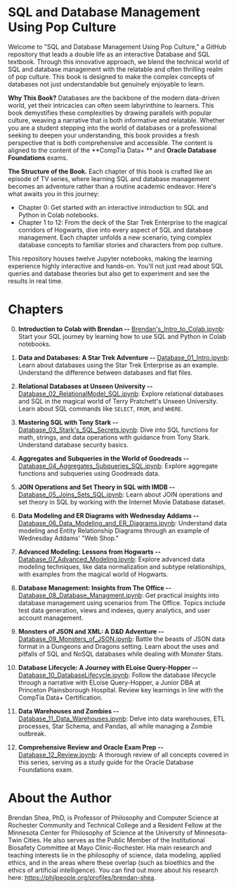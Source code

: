
# SQL and Database Management Using Pop Culture

Welcome to "SQL and Database Management Using Pop Culture," a GitHub repository that leads a double life as an interactive Database and SQL textbook. Through this innovative approach, we blend the technical world of SQL and database management with the relatable and often thrilling realm of pop culture. This book is designed to make the complex concepts of databases not just understandable but genuinely enjoyable to learn.

**Why This Book?**  Databases are the backbone of the modern data-driven world, yet their intricacies can often seem labyrinthine to learners. This book demystifies these complexities by drawing parallels with popular culture, weaving a narrative that is both informative and relatable. Whether you are a student stepping into the world of databases or a professional seeking to deepen your understanding, this book provides a fresh perspective that is both comprehensive and accessible. The content is aligned to the content of the **CompTia Data+ ** and **Oracle Database Foundations** exams.

**The Structure of the Book.** Each chapter of this book is crafted like an episode of TV series, where learning SQL and database management becomes an adventure rather than a routine academic endeavor. Here's what awaits you in this journey:

-   Chapter 0: Get started with an interactive introduction to SQL and Python in Colab notebooks.
-   Chapter 1 to 12: From the deck of the Star Trek Enterprise to the magical corridors of Hogwarts, dive into every aspect of SQL and database management. Each chapter unfolds a new scenario, tying complex database concepts to familiar stories and characters from pop culture.

This repository houses twelve Jupyter notebooks, making the learning experience highly interactive and hands-on. You'll not just read about SQL queries and database theories but also get to experiment and see the results in real time.

# Chapters 

0. **Introduction to Colab with Brendan --** [Brendan's_Intro_to_Colab.ipynb](https://github.com/brendanpshea/database_sql/blob/main/Chapter_0_Brendan's_Intro_to_Colab.ipynb): Start your SQL journey by learning how to use SQL and Python in Colab notebooks.

1. **Data and Databases: A Star Trek Adventure --** [Database_01_Intro.ipynb](https://github.com/brendanpshea/database_sql/blob/main/Database_01_Intro.ipynb): Learn about databases using the Star Trek Enterprise as an example. Understand the difference between databases and flat files.

2. **Relational Databases at Unseen University --** [Database_02_RelationalModel_SQL.ipynb](https://github.com/brendanpshea/database_sql/blob/main/Database_02_RelationalModel_SQL.ipynb): Explore relational databases and SQL in the magical world of Terry Pratchett's Unseen University. Learn about SQL commands like `SELECT`, `FROM`, and `WHERE`.

3. **Mastering SQL with Tony Stark --** [Database_03_Stark's_SQL_Secrets.ipynb](https://github.com/brendanpshea/database_sql/blob/main/Database_03_Stark's_SQL_Secrets.ipynb): Dive into SQL functions for math, strings, and data operations with guidance from Tony Stark. Understand database security basics.

4. **Aggregates and Subqueries in the World of Goodreads --**  [Database_04_Aggregates_Subqueries_SQL.ipynb](https://github.com/brendanpshea/database_sql/blob/main/Database_04_Aggregates_Subqueries_SQL.ipynb): Explore aggregate functions and subqueries using Goodreads data.

5. **JOIN Operations and Set Theory in SQL with IMDB --**  [Database_05_Joins_Sets_SQL.ipynb](https://github.com/brendanpshea/database_sql/blob/main/Database_05_Joins_Sets_SQL.ipynb): Learn about JOIN operations and set theory in SQL by working with the Internet Movie Database dataset.

6. **Data Modeling and ER Diagrams with Wednesday Addams --**  [Database_06_Data_Modeling_and_ER_Diagrams.ipynb](https://github.com/brendanpshea/database_sql/blob/main/Database_06_Data_Modeling_and_ER_Diagrams.ipynb): Understand data modeling and Entity Relationship Diagrams through an example of Wednesday Addams' "Web Shop."

7. **Advanced Modeling: Lessons from Hogwarts --** [Database_07_Advanced_Modeling.ipynb](https://github.com/brendanpshea/database_sql/blob/main/Database_07_Advanced_Modeling.ipynb): Explore advanced data modeling techniques, like data normalization and subtype relationships, with examples from the magical world of Hogwarts.

8. **Database Management: Insights from The Office --** [Database_08_Database_Managment.ipynb](https://github.com/brendanpshea/database_sql/blob/main/Database_08_Database_Managment.ipynb): Get practical insights into database management using scenarios from The Office. Topics include test data generation, views and indexes, query analytics, and user account management.

9. **Monsters of JSON and XML: A D&D Adventure --** [Database_09_Monsters_of_JSON.ipynb](https://github.com/brendanpshea/database_sql/blob/main/Database_09_Monsters_of_JSON.ipynb): Battle the beasts of JSON data format in a Dungeons and Dragons setting. Learn about the uses and pitfalls of SQL and NoSQL databases while dealing with Monster Stats.

10. **Database Lifecycle: A Journey with ELoise Query-Hopper --** [Database_10_DatabaseLifecycle.ipynb](https://github.com/brendanpshea/database_sql/blob/main/Database_10_DatabaseLifecycle.ipynb): Follow the database lifecycle through a narrative with ELoise Query-Hopper, a Junior DBA at Princeton Plainsborough Hospital. Review key learnings in line with the CompTia Data+ Certification.

11. **Data Warehouses and Zombies --** [Database_11_Data_Warehouses.ipynb](https://github.com/brendanpshea/database_sql/blob/main/Database_11_Data_Warehouses.ipynb): Delve into data warehouses, ETL processes, Star Schema, and Pandas, all while managing a Zombie outbreak.

12. **Comprehensive Review and Oracle Exam Prep --**  [Database_12_Review.ipynb](https://github.com/brendanpshea/database_sql/blob/main/Database_12_Review.ipynb): A thorough review of all concepts covered in this series, serving as a study guide for the Oracle Database Foundations exam.


# About the Author
Brendan Shea, PhD, is Professor of Philosophy and Computer Science at Rochester Community and Technical College and a Resident Fellow at the Minnesota Center for Philosophy of Science at the University of Minnesota-Twin Cities. He also serves as the Public Member of the Institutional Biosafety Committee at Mayo Clinic-Rochester. Hia main research and teaching interests lie in the philosophy of science, data modeling, applied ethics, and in the areas where these overlap (such as bioethics and the ethics of artificial intelligence). You can find out more about his research here: https://philpeople.org/profiles/brendan-shea.
